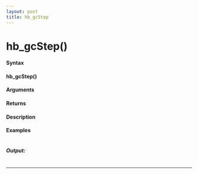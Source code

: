 ```yaml
---
layout: post
title: hb_gcStep
---
```


# hb_gcStep()


#### Syntax

#### hb_gcStep()

#### Arguments

#### Returns

#### Description

#### Examples

```

```

##### Output:

```

```

---